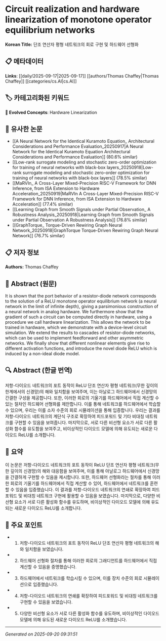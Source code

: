 # Circuit realization and hardware linearization of monotone operator equilibrium networks

**Korean Title:** 단조 연산자 평형 네트워크의 회로 구현 및 하드웨어 선형화

## 📋 메타데이터

**Links**: [[daily/2025-09-17|2025-09-17]] [[authors/Thomas Chaffey|Thomas Chaffey]] [[categories/cs.AI|cs.AI]]

## 🏷️ 카테고리화된 키워드
**🚀 Evolved Concepts**: Hardware Linearization

## 🔗 유사한 논문
- [[A Neural Network for the Identical Kuramoto Equation_ Architectural Considerations and Performance Evaluation_20250917|A Neural Network for the Identical Kuramoto Equation Architectural Considerations and Performance Evaluation]] (80.6% similar)
- [[Low-rank surrogate modeling and stochastic zero-order optimization for training of neural networks with black-box layers_20250918|Low-rank surrogate modeling and stochastic zero-order optimization for training of neural networks with black-box layers]] (78.5% similar)
- [[MaRVIn_ A Cross-Layer Mixed-Precision RISC-V Framework for DNN Inference, from ISA Extension to Hardware Acceleration_20250919|MaRVIn A Cross-Layer Mixed-Precision RISC-V Framework for DNN Inference, from ISA Extension to Hardware Acceleration]] (77.4% similar)
- [[Learning Graph from Smooth Signals under Partial Observation_ A Robustness Analysis_20250918|Learning Graph from Smooth Signals under Partial Observation A Robustness Analysis]] (76.8% similar)
- [[GraphTorque_ Torque-Driven Rewiring Graph Neural Network_20250918|GraphTorque Torque-Driven Rewiring Graph Neural Network]] (76.7% similar)

## 📋 저자 정보

**Authors:** Thomas Chaffey

## 📄 Abstract (원문)

It is shown that the port behavior of a resistor-diode network corresponds to
the solution of a ReLU monotone operator equilibrium network (a neural network
in the limit of infinite depth), giving a parsimonious construction of a neural
network in analog hardware. We furthermore show that the gradient of such a
circuit can be computed directly in hardware, using a procedure we call
hardware linearization. This allows the network to be trained in hardware,
which we demonstrate with a device-level circuit simulation. We extend the
results to cascades of resistor-diode networks, which can be used to implement
feedforward and other asymmetric networks. We finally show that different
nonlinear elements give rise to different activation functions, and introduce
the novel diode ReLU which is induced by a non-ideal diode model.

## 🔍 Abstract (한글 번역)

저항-다이오드 네트워크의 포트 동작이 ReLU 단조 연산자 평형 네트워크(무한 깊이의 한계에서의 신경망)의 해와 일치함을 보여주며, 이는 아날로그 하드웨어에서 신경망의 간결한 구성을 제공합니다. 또한, 이러한 회로의 기울기를 하드웨어에서 직접 계산할 수 있는 절차인 하드웨어 선형화를 제안합니다. 이를 통해 네트워크를 하드웨어에서 학습할 수 있으며, 우리는 이를 소자 수준의 회로 시뮬레이션을 통해 입증합니다. 우리는 결과를 저항-다이오드 네트워크의 계단식 구조로 확장하여 피드포워드 및 기타 비대칭 네트워크를 구현할 수 있음을 보여줍니다. 마지막으로, 서로 다른 비선형 요소가 서로 다른 활성화 함수를 유도함을 보여주고, 비이상적인 다이오드 모델에 의해 유도되는 새로운 다이오드 ReLU를 소개합니다.

## 📝 요약

이 논문은 저항-다이오드 네트워크의 포트 동작이 ReLU 단조 연산자 평형 네트워크(무한 깊이의 신경망)의 해와 대응함을 보여주며, 이를 통해 아날로그 하드웨어에서 신경망을 간결하게 구현할 수 있음을 제시합니다. 또한, 하드웨어 선형화라는 절차를 통해 이러한 회로의 기울기를 하드웨어에서 직접 계산할 수 있어, 하드웨어에서 네트워크를 훈련할 수 있음을 입증했습니다. 이 결과를 저항-다이오드 네트워크의 연쇄로 확장하여 피드포워드 및 비대칭 네트워크 구현에 활용할 수 있음을 보였습니다. 마지막으로, 다양한 비선형 요소가 서로 다른 활성화 함수를 유도하며, 비이상적인 다이오드 모델에 의해 유도되는 새로운 다이오드 ReLU를 소개합니다.

## 🎯 주요 포인트

- 1. 저항-다이오드 네트워크의 포트 동작이 ReLU 단조 연산자 평형 네트워크의 해와 일치함을 보였습니다.

- 2. 하드웨어 선형화 절차를 통해 이러한 회로의 그래디언트를 하드웨어에서 직접 계산할 수 있음을 증명했습니다.

- 3. 하드웨어에서 네트워크를 학습시킬 수 있으며, 이를 장치 수준의 회로 시뮬레이션으로 입증했습니다.

- 4. 저항-다이오드 네트워크의 연쇄를 확장하여 피드포워드 및 비대칭 네트워크를 구현할 수 있음을 보였습니다.

- 5. 다양한 비선형 요소가 서로 다른 활성화 함수를 유도하며, 비이상적인 다이오드 모델에 의해 유도된 새로운 다이오드 ReLU를 소개했습니다.

---

*Generated on 2025-09-20 09:31:51*